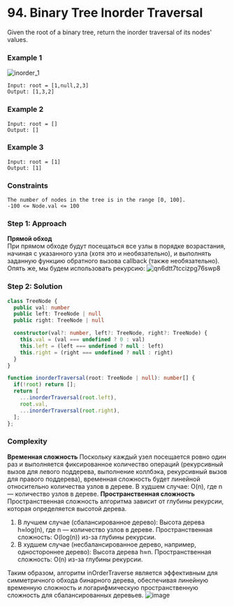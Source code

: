 # 94. Binary Tree Inorder Traversal

Given the root of a binary tree, return the inorder traversal of its nodes' values.

### Example 1
![inorder_1](https://github.com/shkvik/leet-code/assets/75574213/83f6e7c9-87f4-49f6-bdf3-257559b9f3cb)
```
Input: root = [1,null,2,3]
Output: [1,3,2]
```
### Example 2
```
Input: root = []
Output: []
```
### Example 3
```
Input: root = [1]
Output: [1]
```

### Constraints
```
The number of nodes in the tree is in the range [0, 100].
-100 <= Node.val <= 100
```

### Step 1: Approach
**Прямой обход**\
При прямом обходе будут посещаться все узлы в порядке возрастания, начиная с указанного узла (хотя это и необязательно), и выполнять заданную функцию обратного вызова callback (также необязательно). Опять же, мы будем использовать рекурсию:
![qn6dtt7tccizpg76swp8](https://github.com/shkvik/leet-code/assets/75574213/0b28f7c8-4970-4cdb-8850-e6078bb31ef7)
### Step 2: Solution
```ts
class TreeNode {
  public val: number
  public left: TreeNode | null
  public right: TreeNode | null

  constructor(val?: number, left?: TreeNode, right?: TreeNode) {
    this.val = (val === undefined ? 0 : val)
    this.left = (left === undefined ? null : left)
    this.right = (right === undefined ? null : right)
  }
}

function inorderTraversal(root: TreeNode | null): number[] {
  if(!root) return [];
  return [
    ...inorderTraversal(root.left),
    root.val,
    ...inorderTraversal(root.right),
  ];
};
```
### Complexity
**Временная сложность**
Поскольку каждый узел посещается ровно один раз и выполняется фиксированное количество операций (рекурсивный вызов для левого поддерева, выполнение коллбэка, рекурсивный вызов для правого поддерева), временная сложность будет линейной относительно количества узлов в дереве.
В худшем случае: O(n), где n — количество узлов в дереве.
**Пространственная сложность**
Пространственная сложность алгоритма зависит от глубины рекурсии, которая определяется высотой дерева.
1. В лучшем случае (сбалансированное дерево): Высота дерева h≈log(n), где n — количество узлов в дереве. Пространственная сложность: O(log(n)) из-за глубины рекурсии.
2. В худшем случае (несбалансированное дерево, например, одностороннее дерево): Высота дерева h≈n. Пространственная сложность: O(n) из-за глубины рекурсии.

Таким образом, алгоритм inOrderTraverse является эффективным для симметричного обхода бинарного дерева, обеспечивая линейную временную сложность и логарифмическую пространственную сложность для сбалансированных деревьев.
![image](https://github.com/shkvik/leet-code/assets/75574213/0da409a5-123b-4c8d-830e-bf03aef39e44)
